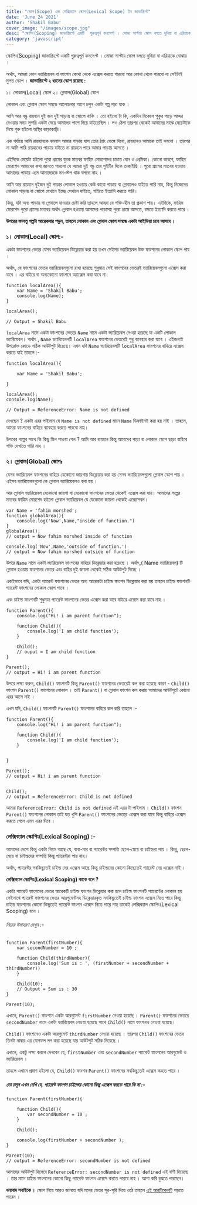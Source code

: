 ```yaml
---
title: "স্কোপ(Scope) এন্ড লেক্সিক্যাল স্কোপ(Lexical Scope) ইন জাভাস্ক্রিপ্ট"
date: 'June 24 2021'
author: 'Shakil Babu'
cover_image: "/images/scope.jpg"
desc: "স্কোপিং(Scoping) জাভাস্ক্রিপ্টে একটি  গুরুত্বপূর্ন কনসেপ্ট । সোজা সাপ্টায় স্কোপ বলতে দুনিয়া বা এরিয়াকে বোঝায় । অর্থাৎ, আমরা কোন ভ্যারিয়েবল বা ফাংশন কোথা থেকে এক্সেস করতে পারবো আর কোথা থেকে পারবো না সেইটাই মুলত স্কোপ জাভাস্ক্রিপ্টে ২ ধরনের স্কোপ রয়েছে : ১। লোকাল(Local) স্কোপ ২। গ্লোবাল(Global) স্কোপ"
category: 'javascript'
---
```



স্কোপিং(Scoping) জাভাস্ক্রিপ্টে একটি  গুরুত্বপূর্ন কনসেপ্ট । সোজা সাপ্টায় স্কোপ বলতে দুনিয়া বা এরিয়াকে বোঝায় ।

অর্থাৎ, আমরা কোন ভ্যারিয়েবল বা ফাংশন কোথা থেকে এক্সেস করতে পারবো আর কোথা থেকে পারবো না সেইটাই মুলত স্কোপ । **জাভাস্ক্রিপ্টে ২ ধরনের স্কোপ রয়েছে :**

১। লোকাল(Local) স্কোপ
২। গ্লোবাল(Global) স্কোপ


লোকাল এবং গ্লোবাল স্কোপ সমন্ধে আলোচনার আগে চলুন একটা গল্প পড়া যাক ।

আমি আর বন্ধু রায়হান দুই জন দুই পাড়ায় বা স্কোপে থাকি । তো হইলো টা কি, একদিন বিকেলে পুকুর পাড়ে আড্ডা দেওয়ার সময় সুন্দরি একটা মেয়ে আমাদের পাশে দিয়ে যাইতেছিল । লও ঠেলা তারপর থেকেই আমাদের মাঝে মেয়েটাকে নিয়ে শুরু হইলো অস্থির কাড়াকাড়ি। 

এক পর্যায়ে আমি রায়হানকে বললাম আমার পাড়ায় যাস তোর ঠ্যাং ভেঙ্গে দিবো, রায়হানও আমাকে তাই বললো । তারপর না আমি পারি রায়হানের পাড়ায় যাইতে না রায়হান পারে আমার পাড়ায় আসতে ।


এইদিকে মেয়েটা হইলো পুরো গ্রামের যুবক মাতবর ফাহিম মোরশেদের চাচাত বোন ও প্রেমিকা। কোনো কারণে, ফাহিম মোরশেদ আমাদের কথা জানতে পারলো যে আমরা দুই বন্ধু তার সুইটির দিকে তাকাইছি । পুরো গ্রামের মাতবর হওয়ায় আমাদের পাড়ায় এসে আমাদেরকে নন-স্টপ থাক বলবো নাহ ।


আমি আর রায়হান দুইজন দুই পাড়ার লোকাল হওয়ায় কেউ কারো পাড়ায় বা গ্লোবালেও যাইতে পারি নাহ, কিন্তু নিজেদের লোকাল পাড়ায় বা স্কোপে যেখানে ইচ্ছে সেখানে যাইতে, গাইতে ইত্যাদি করতে পারি।

কিন্তু, যদি অন্য পাড়ায় বা গ্লোবালে যাওয়ার চেষ্টা করি তাহলে আমরা যে শক্তি-হীন তা প্রকাশ পায়। এইদিকে, ফাহিম মোরশেদ পুরো গ্রামের মাতবর অর্থাৎ গ্লোবাল হওয়ায় আমাদের পাড়াসহ পুরো গ্রামে আসতে, বসতে ইত্যাদি করতে পারে ।

**উপরের ফালতু গল্পটা আরেকবার পড়ুন, তাহলে লোকাল এবং গ্লোবাল স্কোপ সমন্ধে একটা আইডিয়া চলে আসবে ।**

### ১। লোকাল(Local) স্কোপ:-

একটা ফাংশনের ভেতর যেসব ভ্যারিয়েবল ডিক্লেয়ার করা হয় তখন সেইসব ভ্যারিয়েবল উক্ত ফাংশনের লোকাল স্কোপ পায় । 

অর্থাৎ, যে ফাংশনের ভেতর ভ্যারিয়েবলগুলো রাখা হয়েছে শুধুমাত্র সেই ফাংশনের ভেতরই ভ্যারিয়েবলগুলো এক্সেস করা যাবে । এর বাইরে বা অন্যকোনো ফাংশনে অ্যাক্সেস করা যাবে না।

```
function localArea(){
    var Name = 'Shakil Babu';
    console.log(Name);
}

localArea();

// Output = Shakil Babu
```

```localArea``` নামে একটা ফাংশনের ভেতরে ```Name``` নামে একটা ভ্যারিয়েবল নেওয়া হয়েছে যা একটি লোকাল ভ্যারিয়েবল। অর্থাৎ , ```Name``` ভ্যারিয়েবলটি ```localArea```
ফাংশনের ভেতরেই শুধু ব্যাবহার করা যাবে । এইজন্যই উপরোক্ত কোডে সঠিক আউটপুট দিয়েছে।
এখন যদি ```Name``` ভ্যারিয়েবলটি ```localArea``` ফাংশনের বাহিরে এক্সেস করতে যাই তাহলে :-

```
function localArea(){

    var Name = 'Shakil Babu';
    
}

localArea();
console.log(Name);

// Output = ReferenceError: Name is not defined
```

দেখছেন ? একটা এরর পাইলাম যে ```Name is not defined``` মানে ```Name``` ডিফাইনই করা হয় নাই । তাহলে, আমরা ফাংশনের বাহিরে ব্যাবহার করতে পারবো নাহ।

উপরের গল্পের সাথে কি কিছু মিল পাওয়া গেল ? আমি আর রায়হান কিন্তু আমাদের পাড়া বা লোকাল স্কোপ ছাড়া বাহিরে শক্তি দেখাতে পারি নাহ ।



### ২। গ্লোবাল(Global) স্কোপঃ

যেসব ভ্যারিয়েবল ফাংশনের বাহিরে যেকোনো জায়গায় ডিক্লেয়ার করা হয় সেসব ভ্যারিয়েবলগুলো গ্লোবাল স্কোপ পায় । এইসব ভ্যারিয়েবলগুলো কে গ্লোবাল ভ্যারিয়েবলও বলা হয় । 

আর গ্লোবাল ভ্যারিয়েবল যেকোনো জায়গা বা যেকোনো ফাংশনের ভেতর থেকেই এক্সেস করা যায়।
আমাদের গল্পের মাতবর ফাহিম মোরশেদ হইলো গ্লোবাল ভ্যারিয়েবল যে যেকোনো জায়গা থেকেই এক্সেসেবল। 

```
var Name = 'fahim morshed';
function globalArea(){
    console.log('Now',Name,"inside of function.")
}
globalArea();
// output = Now fahim morshed inside of function

console.log('Now',Name,'outside of function.')
// output = Now fahim morshed outside of function
```

উপরে ```Name``` নামে একটা ভ্যারিয়েবল ফাংশনের বাহিরে ডিক্লেয়ার করা হয়েছে । অর্থাৎ,( Name ভ্যারিয়েবল) টি গ্লোবাল হওয়ায় ফাংশনের ভেতর এবং বাহির দুই জায়গা থেকেই সঠিক আউটপুট দিচ্ছে ।


একইভাবে যদি, একটা প্যারেন্ট ফাংশনের ভেতর অন্য আরেকটা চাইল্ড ফাংশন ডিক্লেয়ার করা হয় তাহলে চাইল্ড ফাংশনটি প্যারেন্ট ফাংশনের লোকাল স্কোপ পাবে ।

এবং চাইল্ড ফাংশনটি শুধুমাত্র প্যারেন্ট ফাংশনের ভেতর এক্সেস করা যাবে বাইরে এক্সেস করা যাবে নাহ ।

```
function Parent(){
    console.log("Hi! i am parent function");

    function Child(){
        console.log('I am child function');
    }

    Child();
    // ouput = I am child function
}

Parent();
// output = Hi! i am parent function

```

উপরে লক্ষ্য করুন, ```Child()``` ফাংশনটি কিন্তু ```Parent()``` ফাংশনের ভেতরেই কল করা হয়েছে কারণ - ```Child()``` ফাংশন ```Parent()``` ফাংশনের লোকাল ।
তাই ```Parent()``` বা গ্লোবাল ফাংশন কল করায় আমাদের আউটপুটে কোনো এরর আসে নাই ।


এখন যদি, ```Child()``` ফাংশনটি ```Parent()``` ফাংশনের বাহিরে কল করি তাহলে :-

```
function Parent(){
    console.log("Hi! i am parent function");

    function Child(){
        console.log('I am child function');
    }

   
}

Parent();
// output = Hi! i am parent function


Child();
// output = ReferenceError: Child is not defined

```

আমরা ```ReferenceError: Child is not defined``` এই এরর টা পাইলাম । ```Child()``` ফাংশন ```Parent()``` ফাংশনের লোকাল তাই যত খুশি ```Parent()``` ফাংশনের ভেতরে এক্সেস করা যাবে কিন্তু বাহিরে এক্সেস করতে গেলে এমন এরর দিবে ।


### লেক্সিক্যাল স্কোপিং(Lexical Scoping) :-

আমাদের দেশে কিন্তু একটা নিয়ম আছে যে, বাবা-মার বা প্যারেন্টর সম্পত্তি ছেলে-মেয়ে বা চাইল্ডরা পায় । কিন্তু, ছেলে-মেয়ে বা চাইল্ডদের সম্পত্তি কিন্তু প্যারেন্টরা পায় নাহ।

অর্থাৎ, প্যারেন্টর সবকিছুতেই চাইল্ড দের এক্সেস আছে কিন্তু চাইল্ডদের কোনো কিছেতেই প্যারেন্ট দের এক্সেস নাই ।


**লেক্সিক্যাল স্কোপিং(Lexical Scoping) কাকে বলে ?**

একটা প্যারেন্ট ফাংশনের ভেতর আরেকটি চাইল্ড ফাংশন ডিক্লেয়ার করা হলে চাইল্ড ফাংশনটি প্যারেন্টের লোকাল হয় সেইসাথে প্যারেন্ট ফাংশনের ভেতর আরগুমেন্টসহ ডিক্লেয়ারকৃত সবকিছুতেই চাইল্ড ফাংশন এক্সেস নিতে পারে কিন্তু চাইল্ড ফাংশনের কোনো কিছুতেই প্যারেন্ট ফাংশন এক্সেস নিতে পারে নাহ তাকেই লেক্সিক্যাল স্কোপিং(Lexical Scoping) বলে ।


###### নিচের উদাহরণ দেখুন :- 

```
function Parent(firstNumber){
    var secondNumber = 10 ;

    function Child(thirdNumber){
        console.log('Sum is : ', (firstNumber + secondNumber + thirdNumber))
    }

    Child(10);
    // Output = Sum is : 30
}

Parent(10);

```

এখানে, ```Parent()``` ফাংশনে একটা আরগুমেন্ট ```firstNumber``` নেওয়া হয়েছে । ```Parent()``` ফাংশনের ভেতরে ```secondNumber``` নামে একটা ভ্যারিয়েবল নেওয়া হয়েছে 
সাথে ```Child()``` নামে ফাংশনও নেওয়া হয়েছে।


```Child()``` ফাংশনেও একটা আরগুমেন্ট ```thirdNumber``` নেওয়া হয়েছে । তারপর ```Child()``` ফাংশনের ভেতর তিনটা নাম্বার এর যোগফল লগ করা হয়েছে যার আউটপুট সঠিক দিয়েছে ।

এখানে, একটু লক্ষ্য করলে দেখবেন যে, ```firstNumber``` এবং ```secondNumber``` প্যারেন্ট ফাংশনের আরগুমেন্ট ও ভ্যারিয়েবল ।

তাহলে এখানে প্রমাণ হইলো যে, ```Child()``` ফাংশন ```Parent()``` ফাংশনের সবকিছুতেই এক্সেস করতে পারে ।


##### তো চলুন এখন দেখি যে, প্যারেন্ট ফাংশন চাইল্ডের কোনো কিছু এক্সেস করতে পারে কি না :-

```
function Parent(firstNumber){
    
    function Child(){
        var secondNumber = 10 ;
    }

    Child();

    console.log(firstNumber + secondNumber );
}

Parent(10);
// output = ReferenceError: secondNumber is not defined
```

আমাদের আউটপুট হিসেবে ```ReferenceError: secondNumber is not defined``` এই বাণী দিয়েছে । তার মানে চাইল্ড ফাংশনের কোনো কিছু  প্যারেন্ট ফাংশন এক্সেস করতে পারবে নাহ । আশা করি বুঝতে পারছেন। 

**ধন্যবাদ সবাইকে ।**
স্কোপ নিয়ে আরও জানতে যদি মনের ভেতর সুর-সুরি দিয়ে ওঠে তাহলে  [এই আরটিকেলটি](https://shakilbabu.vercel.app/blogs/var-let-const-in-javascript-es6/) পড়তে পারেন ।


